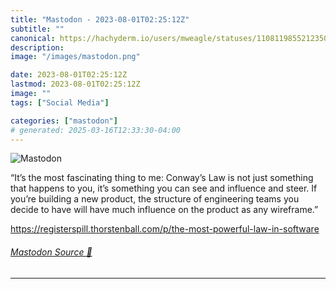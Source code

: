 ```yaml
---
title: "Mastodon - 2023-08-01T02:25:12Z"
subtitle: ""
canonical: https://hachyderm.io/users/mweagle/statuses/110811985521235020
description:
image: "/images/mastodon.png"

date: 2023-08-01T02:25:12Z
lastmod: 2023-08-01T02:25:12Z
image: ""
tags: ["Social Media"]

categories: ["mastodon"]
# generated: 2025-03-16T12:33:30-04:00
---
```

![Mastodon](/images/mastodon.png)

<p>“It’s the most fascinating thing to me: Conway’s Law is not just something that happens to you, it’s something you can see and influence and steer. If you’re building a new product, the structure of engineering teams you decide to have will have much influence on the product as any wireframe.”</p><p><a href="https://registerspill.thorstenball.com/p/the-most-powerful-law-in-software" target="_blank" rel="nofollow noopener noreferrer" translate="no"><span class="invisible">https://</span><span class="ellipsis">registerspill.thorstenball.com</span><span class="invisible">/p/the-most-powerful-law-in-software</span></a></p>


###### [Mastodon Source 🐘](https://hachyderm.io/@mweagle/110811985521235020)

___
